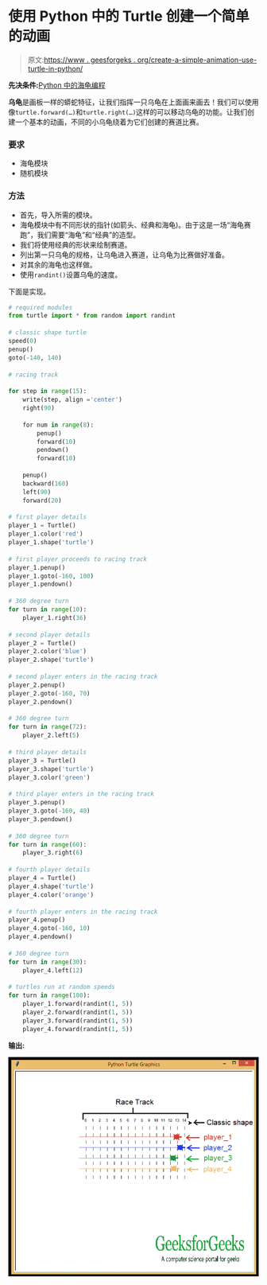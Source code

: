 # 使用 Python 中的 Turtle 创建一个简单的动画

> 原文:[https://www . geesforgeks . org/create-a-simple-animation-use-turtle-in-python/](https://www.geeksforgeeks.org/create-a-simple-animation-using-turtle-in-python/)

**先决条件:**[Python 中的海龟编程](https://www.geeksforgeeks.org/turtle-programming-python/)

**乌龟**是画板一样的蟒蛇特征，让我们指挥一只乌龟在上面画来画去！我们可以使用像`turtle.forward(…)`和`turtle.right(…)`这样的可以移动乌龟的功能。让我们创建一个基本的动画，不同的小乌龟绕着为它们创建的赛道比赛。

### 要求

*   海龟模块
*   随机模块

### 方法

*   首先，导入所需的模块。
*   海龟模块中有不同形状的指针(如箭头、经典和海龟)。由于这是一场“海龟赛跑”，我们需要“海龟”和“经典”的造型。
*   我们将使用经典的形状来绘制赛道。
*   列出第一只乌龟的规格，让乌龟进入赛道，让乌龟为比赛做好准备。
*   对其余的海龟也这样做。
*   使用`randint()`设置乌龟的速度。

下面是实现。

```py
# required modules
from turtle import * from random import randint

# classic shape turtle
speed(0)
penup()
goto(-140, 140)

# racing track

for step in range(15):
    write(step, align ='center')
    right(90)

    for num in range(8):
        penup()
        forward(10)
        pendown()
        forward(10)

    penup()
    backward(160)
    left(90)
    forward(20)

# first player details
player_1 = Turtle()
player_1.color('red')
player_1.shape('turtle')

# first player proceeds to racing track
player_1.penup()
player_1.goto(-160, 100)
player_1.pendown()

# 360 degree turn
for turn in range(10):
    player_1.right(36)

# second player details
player_2 = Turtle()
player_2.color('blue')
player_2.shape('turtle')

# second player enters in the racing track
player_2.penup()
player_2.goto(-160, 70)
player_2.pendown()

# 360 degree turn
for turn in range(72):
    player_2.left(5)

# third player details
player_3 = Turtle()
player_3.shape('turtle')
player_3.color('green')

# third player enters in the racing track
player_3.penup()
player_3.goto(-160, 40)
player_3.pendown()

# 360 degree turn
for turn in range(60):
    player_3.right(6)

# fourth player details
player_4 = Turtle()
player_4.shape('turtle')
player_4.color('orange')

# fourth player enters in the racing track
player_4.penup()
player_4.goto(-160, 10)
player_4.pendown()

# 360 degree turn
for turn in range(30):
    player_4.left(12)

# turtles run at random speeds
for turn in range(100):
    player_1.forward(randint(1, 5))
    player_2.forward(randint(1, 5))
    player_3.forward(randint(1, 5))
    player_4.forward(randint(1, 5))
```

**输出:**

![](img/c64b9b5f81ff1edf5a9c1f6c3047672b.png)